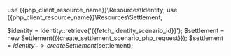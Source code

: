 use {{php_client_resource_name}}\Resources\Identity;
use {{php_client_resource_name}}\Resources\Settlement;

$identity = Identity::retrieve('{{fetch_identity_scenario_id}}');
$settlement = new Settlement({{create_settlement_scenario_php_request}});
$settlement = $identity->createSettlement($settlement);
